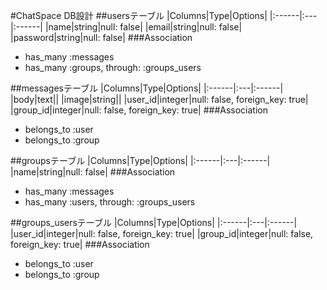 #ChatSpace DB設計
##usersテーブル
|Columns|Type|Options|
|:------|:---|:------|
|name|string|null: false|
|email|string|null: false|
|password|string|null: false|
###Association
- has_many :messages
- has_many :groups, through: :groups_users

##messagesテーブル
|Columns|Type|Options|
|:------|:---|:------|
|body|text||
|image|string||
|user_id|integer|null: false, foreign_key: true|
|group_id|integer|null: false, foreign_key: true|
###Association
- belongs_to :user
- belongs_to :group

##groupsテーブル
|Columns|Type|Options|
|:------|:---|:------|
|name|string|null: false|
###Association
- has_many :messages
- has_many :users, through: :groups_users

##groups_usersテーブル
|Columns|Type|Options|
|:------|:---|:------|
|user_id|integer|null: false, foreign_key: true|
|group_id|integer|null: false, foreign_key: true|
###Association
- belongs_to :user
- belongs_to :group
